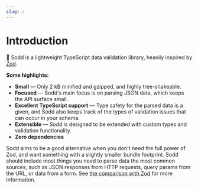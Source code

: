 ```yaml
---
slug: /
---
```


# Introduction

🥫 Sodd is a lightweight TypeScript data validation library, heavily inspired by [Zod](https://zod.dev).

**Some highlights:**

- **Small** — Only 2 kB minified and gzipped, and highly tree-shakeable.
- **Focused** — Sodd's main focus is on parsing JSON data, which keeps the API surface small.
- **Excellent TypeScript support** — Type safety for the parsed data is a given, and Sodd also keeps track of the types of validation issues that can occur in your schema.
- **Extensible** — Sodd is designed to be extended with custom types and validation functionality.
- **Zero dependencies**

Sodd aims to be a good alternative when you don't need the full power of Zod, and want something with a slightly smaller bundle footprint. Sodd should include most things you need to parse data the most common sources, such as JSON responses from HTTP requests, query params from the URL, or data from a form. See [the comparison with Zod](/introduction/zod-comparison) for more information.
